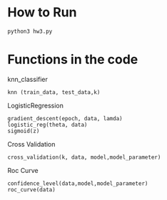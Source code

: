 # How to Run

```
python3 hw3.py
```

# Functions in the code
knn_classifier
```
knn (train_data, test_data,k)
```

LogisticRegression
```
gradient_descent(epoch, data, lamda)
logistic_reg(theta, data)
sigmoid(z)
```

Cross Validation
```
cross_validation(k, data, model,model_parameter)
```

Roc Curve
```
confidence_level(data,model,model_parameter)
roc_curve(data)
```